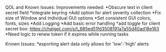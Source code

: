 QOL and Known Issues:
Improvements needed:
*Obscure text in client secret field
*integrate keyring
*Add option for alert severity collection
*Fix size of Window and individual GUI options
*Set consistent GUI colors, fonts, sizes
*Add Logging
*Add basic error handling
*add toggle for client secret box: https://chatgpt.com/s/t_685ed51fd3508191a7a55d40ad18e163
*Need logic to renew token if it expires while running tasks

Known Issues:
*exporting alert data only allows for 'low'-'high' alerts